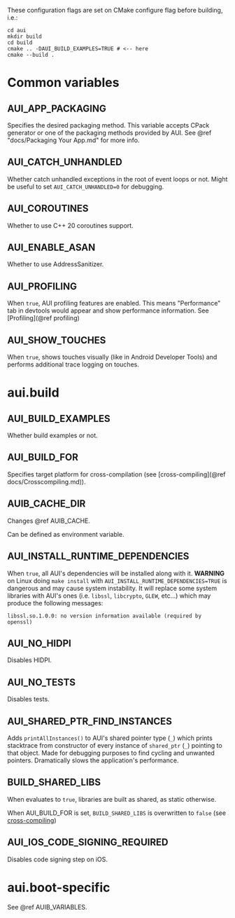 
These configuration flags are set on CMake configure flag before building, i.e.:

```
cd aui
mkdir build
cd build
cmake .. -DAUI_BUILD_EXAMPLES=TRUE # <-- here
cmake --build .
```

# Common variables

## AUI_APP_PACKAGING
Specifies the desired packaging method. This variable accepts CPack generator or one of the packaging methods provided
by AUI. See @ref "docs/Packaging Your App.md" for more info.

## AUI_CATCH_UNHANDLED
Whether catch unhandled exceptions in the root of event loops or not. Might be useful to set `AUI_CATCH_UNHANDLED=0` for
debugging.

## AUI_COROUTINES
Whether to use C++ 20 coroutines support.

## AUI_ENABLE_ASAN
Whether to use AddressSanitizer.

## AUI_PROFILING
When `true`, AUI profiling features are enabled. This means "Performance" tab in devtools would appear and show
performance information. See [Profiling](@ref profiling)

## AUI_SHOW_TOUCHES
When `true`, shows touches visually (like in Android Developer Tools) and performs additional trace logging on touches.

# aui.build

## AUI_BUILD_EXAMPLES
Whether build examples or not.

## AUI_BUILD_FOR
Specifies target platform for cross-compilation (see [cross-compiling](@ref docs/Crosscompiling.md)).

## AUIB_CACHE_DIR
Changes @ref AUIB_CACHE.

Can be defined as environment variable.

## AUI_INSTALL_RUNTIME_DEPENDENCIES
When `true`, all AUI's dependencies will be installed along with it. **WARNING** on Linux doing `make install` with `AUI_INSTALL_RUNTIME_DEPENDENCIES=TRUE` is dangerous and may cause system instability. It will replace some system libraries with AUI's ones (i.e. `libssl`, `libcrypto`, `GLEW`, etc...) which may produce the following messages:

```
libssl.so.1.0.0: no version information available (required by openssl)
```

## AUI_NO_HIDPI
Disables HIDPI.

## AUI_NO_TESTS
Disables tests.

## AUI_SHARED_PTR_FIND_INSTANCES
Adds `printAllInstances()` to AUI's shared pointer type (`_`) which prints stacktrace from constructor of every instance of `shared_ptr` (`_`) pointing to that object. Made for debugging purposes to find cycling and unwanted pointers. Dramatically slows the application's performance.

## BUILD_SHARED_LIBS
When evaluates to `true`, libraries are built as shared, as static otherwise.

When AUI_BUILD_FOR is set, `BUILD_SHARED_LIBS` is overwritten to `false` 
(see [cross-compiling](docs/Crosscompiling.md))

## AUI_IOS_CODE_SIGNING_REQUIRED
Disables code signing step on iOS.

# aui.boot-specific

See @ref AUIB_VARIABLES.
